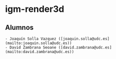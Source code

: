 # igm-render3d

## Alumnos
    - Joaquín Solla Vazquez ([joaquin.solla@udc.es](mailto:joaquin.solla@udc.es))
    - David Zambrana Seoane ([david.zambrana@udc.es](mailto:david.zambrana@udc.es)) 
